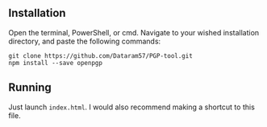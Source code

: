 ## Installation
Open the terminal, PowerShell, or cmd. Navigate to your wished installation directory, and paste the following commands:

    git clone https://github.com/Dataram57/PGP-tool.git
    npm install --save openpgp

## Running
Just launch `index.html`. I would also recommend making a shortcut to this file.